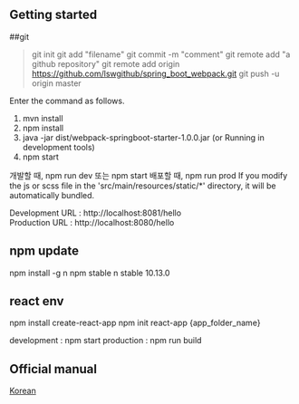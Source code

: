 ## Getting started

##git 
>git init 
>git add "filename"
>git commit -m "comment"
>git remote add "a github repository"
git remote add origin https://github.com/lswgithub/spring_boot_webpack.git
>git push -u origin master

Enter the command as follows.

 1. mvn install
 2. npm install
 3. java -jar dist/webpack-springboot-starter-1.0.0.jar (or Running in development tools)
 4. npm start
 
 개발할 때, npm run dev 또는 npm start
 배포할 때, npm run prod
 If you modify the js or scss file in the 'src/main/resources/static/*' directory, it will be automatically bundled.
 
 Development URL : http://localhost:8081/hello<br>
 Production URL : http://localhost:8080/hello
 
 
 ## npm update ##
npm install -g n npm stable
n stable 10.13.0
 
 
 ## react env ##
npm install create-react-app
npm init react-app {app_folder_name}

development : npm start
production  : npm run build

 ## Official manual
 
 [Korean](https://medium.com/@alvin.h/%EC%9B%B9%ED%8C%A9-%EC%8A%A4%ED%94%84%EB%A7%81%EB%B6%80%ED%8A%B8-%EA%B8%B0%EB%B0%98%EC%9D%98-%ED%94%84%EB%A1%A0%ED%8A%B8%EC%97%94%EB%93%9C-%EA%B0%9C%EB%B0%9C-%ED%99%98%EA%B2%BD-%EA%B5%AC%EC%B6%95%ED%95%98%EA%B8%B0-87cd758e1eae)
